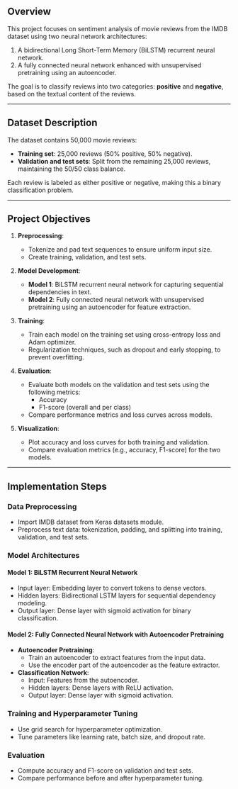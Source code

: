 ## Overview
This project focuses on sentiment analysis of movie reviews from the IMDB dataset using two neural network architectures:
1. A bidirectional Long Short-Term Memory (BiLSTM) recurrent neural network.
2. A fully connected neural network enhanced with unsupervised pretraining using an autoencoder.

The goal is to classify reviews into two categories: **positive** and **negative**, based on the textual content of the reviews.

---

## Dataset Description
The dataset contains 50,000 movie reviews:
- **Training set**: 25,000 reviews (50% positive, 50% negative).
- **Validation and test sets**: Split from the remaining 25,000 reviews, maintaining the 50/50 class balance.

Each review is labeled as either positive or negative, making this a binary classification problem.

---

## Project Objectives
1. **Preprocessing**:
   - Tokenize and pad text sequences to ensure uniform input size.
   - Create training, validation, and test sets.

2. **Model Development**:
   - **Model 1**: BiLSTM recurrent neural network for capturing sequential dependencies in text.
   - **Model 2**: Fully connected neural network with unsupervised pretraining using an autoencoder for feature extraction.

3. **Training**:
   - Train each model on the training set using cross-entropy loss and Adam optimizer.
   - Regularization techniques, such as dropout and early stopping, to prevent overfitting.

4. **Evaluation**:
   - Evaluate both models on the validation and test sets using the following metrics:
     - Accuracy
     - F1-score (overall and per class)
   - Compare performance metrics and loss curves across models.

5. **Visualization**:
   - Plot accuracy and loss curves for both training and validation.
   - Compare evaluation metrics (e.g., accuracy, F1-score) for the two models.

---

## Implementation Steps
### Data Preprocessing
- Import IMDB dataset from Keras datasets module.
- Preprocess text data: tokenization, padding, and splitting into training, validation, and test sets.

### Model Architectures
#### Model 1: BiLSTM Recurrent Neural Network
- Input layer: Embedding layer to convert tokens to dense vectors.
- Hidden layers: Bidirectional LSTM layers for sequential dependency modeling.
- Output layer: Dense layer with sigmoid activation for binary classification.

#### Model 2: Fully Connected Neural Network with Autoencoder Pretraining
- **Autoencoder Pretraining**:
  - Train an autoencoder to extract features from the input data.
  - Use the encoder part of the autoencoder as the feature extractor.
- **Classification Network**:
  - Input: Features from the autoencoder.
  - Hidden layers: Dense layers with ReLU activation.
  - Output layer: Dense layer with sigmoid activation.

### Training and Hyperparameter Tuning
- Use grid search for hyperparameter optimization.
- Tune parameters like learning rate, batch size, and dropout rate.

### Evaluation
- Compute accuracy and F1-score on validation and test sets.
- Compare performance before and after hyperparameter tuning.
